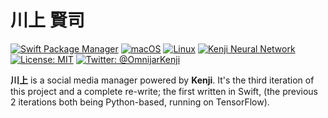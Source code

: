 # 川上 賢司

[![Swift Package Manager](https://img.shields.io/badge/spm-compatible-brightgreen.svg?style=flat)](https://swift.org/package-manager)
[![macOS](https://img.shields.io/badge/os-macOS-green.svg?style=flat)]()
[![Linux](https://img.shields.io/badge/os-linux-green.svg?style=flat)]()
[![Kenji Neural Network](https://img.shields.io/badge/cnn-OmnijarKenji-orange.svg?style=flat)](https://kenji.omnijar.science)
[![License: MIT](https://img.shields.io/badge/License-MIT-yellow.svg?style=flat)](https://opensource.org/licenses/MIT)
[![Twitter: @OmnijarKenji](https://img.shields.io/badge/contact-@OmnijarKenji-blue.svg?style=flat)](https://twitter.com/omnijarkenji)

**川上** is a social media manager powered by **Kenji**. It's the third 
iteration of this project and a complete re-write; the first written in Swift,
(the previous 2 iterations both being Python-based, running on TensorFlow).